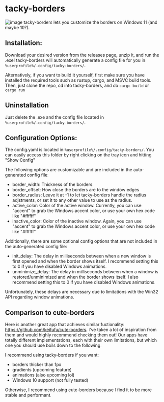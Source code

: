 # tacky-borders

![image](https://github.com/user-attachments/assets/e1786c07-4168-42ca-8ada-ccbabcf74a63)
tacky-borders lets you customize the borders on Windows 11 (and maybe 10?).

## Installation:
Download your desired version from the releases page, unzip it, and run the .exe! tacky-borders will automatically generate a config file for you in ```%userprofile%/.config/tacky-borders/```.

Alternatively, if you want to build it yourself, first make sure you have installed the required tools such as rustup, cargo, and MSVC build tools. Then, just clone the repo, cd into tacky-borders, and do ```cargo build``` or ```cargo run```

## Uninstallation
Just delete the .exe and the config file located in ```%userprofile%/.config/tacky-borders/```.

## Configuration Options:
The config.yaml is located in ```%userprofile%/.config/tacky-borders/```. You can easily access this folder by right clicking on the tray icon and hitting "Show Config"

The following options are customizable and are included in the auto-generated config file:
- border_width: Thickness of the borders
- border_offset: How close the borders are to the window edges
- border_radius: Leave it at -1 to let tacky-borders handle the radius adjstments, or set it to any other value to use as the radius.
- active_color: Color of the active window. Currently, you can use "accent" to grab the Windows accent color, or use your own hex code like "#ffffff"
- inactive_color: Color of the inactive window. Again, you can use "accent" to grab the Windows accent color, or use your own hex code like "#ffffff"

Additionally, there are some optional config options that are not included in the auto-generated config file:
- init_delay: The delay in milliseconds between when a new window is first opened and when the border shows itself. I recommend setting this to 0 if you have disabled Windows animations.
- unminimize_delay: The delay in milliseconds between when a window is restored/unminimized and when the border shows itself. I also recommend setting this to 0 if you have disabled Windows animations.

Unfortunately, these delays are necessary due to limitations with the Win32 API regarding window animations.

## Comparison to cute-borders
Here is another great app that achieves similar fuctionality: https://github.com/keifufu/cute-borders. I've taken a lot of inspiration from them and would highly recommend checking them out! Our apps have totally different implementations, each with their own limitations, but which one you should use boils down to the following:

I recommend using tacky-borders if you want:
- borders thicker than 1px
- gradients (upcoming feature)
- animations (also upcoming lol)
- Windows 10 support (not fully tested)

Otherwise, I recommend using cute-borders because I find it to be more stable and performant.
